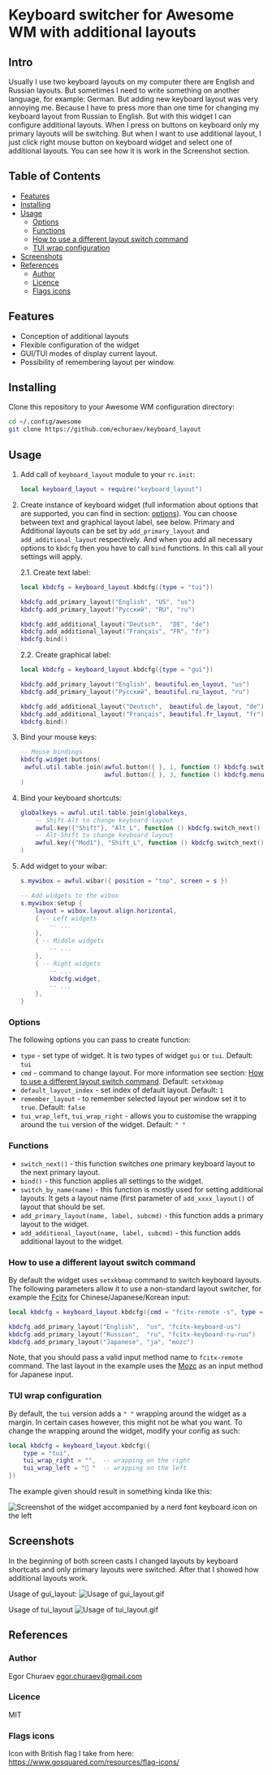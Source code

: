 # Keyboard switcher for Awesome WM with additional layouts

## Intro
Usually I use two keyboard layouts on my computer there are English and Russian
layouts. But sometimes I need to write something on another language, for
example: German.  But adding new keyboard layout was very annoying me. Because I
have to press more than one time for changing my keyboard layout from Russian to
English.  But with this widget I can configure additional layouts. When I press
on buttons on keyboard only my primary layouts will be switching. But when I
want to use additional layout, I just click right mouse button on keyboard
widget and select one of additional layouts. You can see how it is work in the
Screenshot section.

## Table of Contents

<!-- vim-markdown-toc GFM -->

* [Features](#features)
* [Installing](#installing)
* [Usage](#usage)
    * [Options](#options)
    * [Functions](#functions)
    * [How to use a different layout switch command](#how-to-use-a-different-layout-switch-command)
    * [TUI wrap configuration](#tui-wrap-configuration)
* [Screenshots](#screenshots)
* [References](#references)
    * [Author](#author)
    * [Licence](#licence)
    * [Flags icons](#flags-icons)

<!-- vim-markdown-toc -->

## Features
* Conception of additional layouts
* Flexible configuration of the widget
* GUI/TUI modes of display current layout.
* Possibility of remembering layout per window.

## Installing
Clone this repository to your Awesome WM configuration directory:
```bash
cd ~/.config/awesome
git clone https://github.com/echuraev/keyboard_layout
```

## Usage
1. Add call of `keyboard_layout` module to your `rc.init`:
   ```lua
   local keyboard_layout = require("keyboard_layout")
   ```

2. Create instance of keyboard widget (full information about options that are
   supported, you can find in section: [options](#options)). You can choose
   between text and graphical layout label, see below. Primary and Additional
   layouts can be set by `add_primary_layout` and `add_additional_layout`
   respectively. And when you add all necessary options to `kbdcfg` then you
   have to call `bind` functions. In this call all your settings will apply.

   2.1. Create text label:
   ```lua
   local kbdcfg = keyboard_layout.kbdcfg({type = "tui"})

   kbdcfg.add_primary_layout("English", "US", "us")
   kbdcfg.add_primary_layout("Русский", "RU", "ru")

   kbdcfg.add_additional_layout("Deutsch",  "DE", "de")
   kbdcfg.add_additional_layout("Français", "FR", "fr")
   kbdcfg.bind()
   ```
   2.2. Create graphical label:
   ```lua
   local kbdcfg = keyboard_layout.kbdcfg({type = "gui"})

   kbdcfg.add_primary_layout("English", beautiful.en_layout, "us")
   kbdcfg.add_primary_layout("Русский", beautiful.ru_layout, "ru")

   kbdcfg.add_additional_layout("Deutsch",  beautiful.de_layout, "de")
   kbdcfg.add_additional_layout("Français", beautiful.fr_layout, "fr")
   kbdcfg.bind()
   ```
3. Bind your mouse keys:
   ```lua
   -- Mouse bindings
   kbdcfg.widget:buttons(
    awful.util.table.join(awful.button({ }, 1, function () kbdcfg.switch_next() end),
                          awful.button({ }, 3, function () kbdcfg.menu:toggle() end))
   )
   ```
4. Bind your keyboard shortcuts:
   ```lua
   globalkeys = awful.util.table.join(globalkeys,
       -- Shift-Alt to change keyboard layout
       awful.key({"Shift"}, "Alt_L", function () kbdcfg.switch_next() end),
       -- Alt-Shift to change keyboard layout
       awful.key({"Mod1"}, "Shift_L", function () kbdcfg.switch_next() end)
   )
   ```
5. Add widget to your wibar:
   ```lua
   s.mywibox = awful.wibar({ position = "top", screen = s })

   -- Add widgets to the wibox
   s.mywibox:setup {
       layout = wibox.layout.align.horizontal,
       { -- Left widgets
           -- ...
       },
       { -- Middle widgets
           -- ...
       },
       { -- Right widgets
           -- ...
           kbdcfg.widget,
           -- ...
       },
   }
   ```

### Options
The following options you can pass to create function:
* `type` - set type of widget. It is two types of widget `gui` or `tui`.
    Default: `tui`
* `cmd` - command to change layout. For more information see section:
    [How to use a different layout switch command](#how-to-use-a-different-layout-switch-command).
    Default: `setxkbmap`
* `default_layout_index` - set index of default layout. Default: `1`
* `remember_layout` - to remember selected layout per window set it to `true`.
    Default: `false`
* `tui_wrap_left`, `tui_wrap_right` - allows you to customise the wrapping
    around the `tui` version of the widget. Default: `" "`

### Functions
* `switch_next()` - this function switches one primary keyboard layout to the
    next primary layout.
* `bind()` - this function applies all settings to the widget.
* `switch_by_name(name)` - this function is mostly used for setting additional
    layouts. It gets a layout name (first parameter of `add_xxxx_layout()` of
    layout that should be set.
* `add_primary_layout(name, label, subcmd)` - this function adds a primary
    layout to the widget.
* `add_additional_layout(name, label, subcmd)` - this function adds additional
    layout to the widget.

### How to use a different layout switch command

By default the widget uses `setxkbmap` command to switch keyboard layouts. The
following parameters allow it to use a non-standard layout switcher, for example
the [Fcitx](https://github.com/fcitx/fcitx) for Chinese/Japanese/Korean input:

```lua
local kbdcfg = keyboard_layout.kbdcfg({cmd = "fcitx-remote -s", type = "tui"})

kbdcfg.add_primary_layout("English",  "us", "fcitx-keyboard-us")
kbdcfg.add_primary_layout("Russian",  "ru", "fcitx-keyboard-ru-ruu")
kbdcfg.add_primary_layout("Japanese", "ja", "mozc")
```

Note, that you should pass a valid input method name to `fcitx-remote`
command. The last layout in the example uses the
[Mozc](https://github.com/google/mozc) as an input method for Japanese input.

### TUI wrap configuration

By default, the `tui` version adds a `" "` wrapping around the widget as a
margin. In certain cases however, this might not be what you want. To change
the wrapping around the widget, modify your config as such:

```lua
local kbdcfg = keyboard_layout.kbdcfg({
    type = "tui",
    tui_wrap_right = "",  -- wrapping on the right
    tui_wrap_left = " "  -- wrapping on the left
})
```

The example given should result in something kinda like this:

![Screenshot of the widget accompanied by a nerd font keyboard icon on the left](docs/tui_wrap_configuration.png)

## Screenshots
In the beginning of both screen casts I changed layouts by keyboard shortcats
and only primary layouts were switched. After that I showed how additional
layouts work.

Usage of gui_layout:
![Usage of gui_layout.gif](docs/gui_usage.gif)

Usage of tui_layout
![Usage of tui_layout.gif](docs/tui_usage.gif)

## References
### Author
Egor Churaev egor.churaev@gmail.com

### Licence
MIT

### Flags icons
Icon with British flag I take from here: https://www.gosquared.com/resources/flag-icons/

